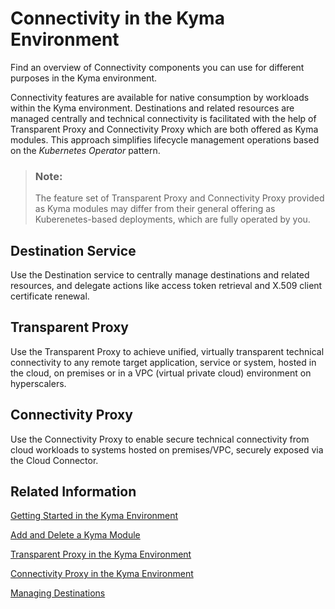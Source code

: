 <!-- loio7501fbc9aebd4e3180eddec977ca288d -->

# Connectivity in the Kyma Environment

Find an overview of Connectivity components you can use for different purposes in the Kyma environment.

Connectivity features are available for native consumption by workloads within the Kyma environment. Destinations and related resources are managed centrally and technical connectivity is facilitated with the help of Transparent Proxy and Connectivity Proxy which are both offered as Kyma modules. This approach simplifies lifecycle management operations based on the *Kubernetes Operator* pattern.

> ### Note:  
> The feature set of Transparent Proxy and Connectivity Proxy provided as Kyma modules may differ from their general offering as Kuberenetes-based deployments, which are fully operated by you.



<a name="loio7501fbc9aebd4e3180eddec977ca288d__section_ykp_nmt_bdc"/>

## Destination Service

Use the Destination service to centrally manage destinations and related resources, and delegate actions like access token retrieval and X.509 client certificate renewal.



<a name="loio7501fbc9aebd4e3180eddec977ca288d__section_n4l_nmt_bdc"/>

## Transparent Proxy

Use the Transparent Proxy to achieve unified, virtually transparent technical connectivity to any remote target application, service or system, hosted in the cloud, on premises or in a VPC \(virtual private cloud\) environment on hyperscalers.



<a name="loio7501fbc9aebd4e3180eddec977ca288d__section_zvs_lmt_bdc"/>

## Connectivity Proxy

Use the Connectivity Proxy to enable secure technical connectivity from cloud workloads to systems hosted on premises/VPC, securely exposed via the Cloud Connector.



<a name="loio7501fbc9aebd4e3180eddec977ca288d__section_ncy_lnt_bdc"/>

## Related Information

[Getting Started in the Kyma Environment](https://help.sap.com/docs/btp/sap-business-technology-platform/getting-started-in-kyma-environment?version=Cloud)

[Add and Delete a Kyma Module](https://help.sap.com/docs/btp/sap-business-technology-platform/enable-and-disable-kyma-module?version=Cloud)

[Transparent Proxy in the Kyma Environment](transparent-proxy-in-the-kyma-environment-1700cfe.md)

[Connectivity Proxy in the Kyma Environment](connectivity-proxy-in-the-kyma-environment-8dd1690.md)

[Managing Destinations](managing-destinations-84e45e0.md)

